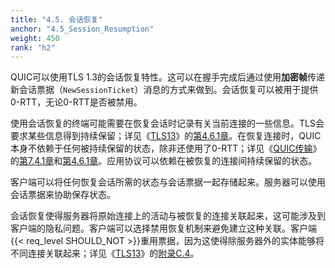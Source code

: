 ```yaml
---
title: "4.5. 会话恢复"
anchor: "4.5_Session_Resumption"
weight: 450
rank: "h2"
---
```


QUIC可以使用TLS 1.3的会话恢复特性。这可以在握手完成后通过使用**加密帧**传递新会话票据（`NewSessionTicket`）消息的方式来做到。会话恢复可以被用于提供0-RTT，无论0-RTT是否被禁用。

使用会话恢复的终端可能需要在恢复会话时记录有关当前连接的一些信息。TLS会要求某些信息得到持续保留；详见《[TLS13]()》的[第4.6.1章]()。在恢复连接时，QUIC本身不依赖于任何被持续保留的状态，除非还使用了0-RTT；详见《[QUIC传输]()》的[第7.4.1章]()和[第4.6.1章]()。应用协议可以依赖在被恢复的连接间持续保留的状态。

客户端可以将任何恢复会话所需的状态与会话票据一起存储起来。服务器可以使用会话票据来协助保存状态。

会话恢复使得服务器将原始连接上的活动与被恢复的连接关联起来，这可能涉及到客户端的隐私问题。客户端可以选择禁用恢复机制来避免建立这种关联。客户端{{< req_level SHOULD_NOT >}}重用票据，因为这使得除服务器外的实体能够将不同连接关联起来；详见《[TLS13]()》的[附录C.4]()。
